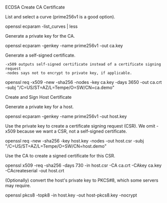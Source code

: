 ECDSA
Create CA Certificate

List and select a curve (prime256v1 is a good option).

openssl ecparam -list_curves | less

Generate a private key for the CA.

openssl ecparam -genkey -name prime256v1 -out ca.key

Generate a self-signed certificate.

    -x509 outputs self-signed certificate instead of a certificate signing request
    -nodes says not to encrypt to private key, if applicable.

openssl req -x509 -new -sha256 -nodes -key ca.key -days 3650 -out ca.crt -subj "/C=US/ST=AZ/L=Tempe/O=SW/CN=ca.demo"

Create and Sign Host Certificate

Generate a private key for a host.

openssl ecparam -genkey -name prime256v1 -out host.key

Use the private key to create a certificate signing request (CSR). We omit -x509 because we want a CSR, not a self-signed certificate.

openssl req -new -sha256 -key host.key -nodes -out host.csr -subj "/C=US/ST=AZ/L=Tempe/O=SW/CN=host.demo"

Use the CA to create a signed certificate for this CSR.

openssl x509 -req -sha256 -days 730 -in host.csr -CA ca.crt -CAkey ca.key -CAcreateserial -out host.crt

(Optionally) convert the host's private key to PKCS#8, which some servers may require.

 openssl pkcs8 -topk8 -in host.key -out host-pkcs8.key -nocrypt 
